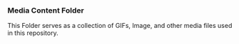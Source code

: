 ### Media Content Folder 
This Folder serves as a collection of GIFs, Image, and other media files used in this repository. 
